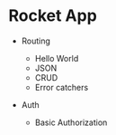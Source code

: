 # Rocket App

- Routing
  - Hello World
  - JSON
  - CRUD
  - Error catchers

- Auth
  - Basic Authorization
